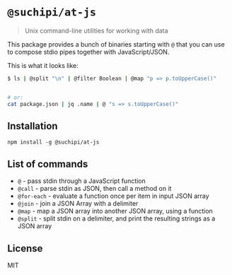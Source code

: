 # `@suchipi/at-js`

> Unix command-line utilities for working with data

This package provides a bunch of binaries starting with `@` that you can use to compose stdio pipes together with JavaScript/JSON.

This is what it looks like:

```sh
$ ls | @split "\n" | @filter Boolean | @map "p => p.toUpperCase()"


# or:
cat package.json | jq .name | @ "s => s.toUpperCase()"
```

## Installation

```
npm install -g @suchipi/at-js
```

## List of commands

- `@` - pass stdin through a JavaScript function
- `@call` - parse stdin as JSON, then call a method on it
- `@for-each` - evaluate a function once per item in input JSON array
- `@join` - join a JSON Array with a delimiter
- `@map` - map a JSON array into another JSON array, using a function
- `@split` - split stdin on a delimiter, and print the resulting strings as a JSON array

## License

MIT
